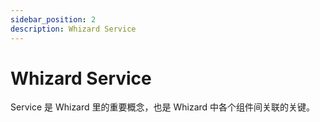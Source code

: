 ```yaml
---
sidebar_position: 2
description: Whizard Service
---
```

# Whizard Service

Service 是 Whizard 里的重要概念，也是 Whizard 中各个组件间关联的关键。
